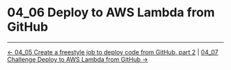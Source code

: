 # 04_06 Deploy to AWS Lambda from GitHub

<!-- FooterStart -->
---
[← 04_05 Create a freestyle job to deploy code from GitHub, part 2](../04_05_create_a_freestyle_job_to_deploy_code_from_github_part_2/README.md) | [04_07 Challenge Deploy to AWS Lambda from GitHub →](../04_07_challenge_deploy_to_aws_lambda_from_github/README.md)
<!-- FooterEnd -->
